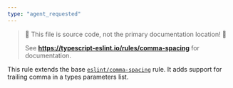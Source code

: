 ```yaml
---
type: "agent_requested"
---
```


> 🛑 This file is source code, not the primary documentation location! 🛑
>
> See **https://typescript-eslint.io/rules/comma-spacing** for documentation.

This rule extends the base [`eslint/comma-spacing`](https://eslint.org/docs/rules/comma-spacing) rule.
It adds support for trailing comma in a types parameters list.
